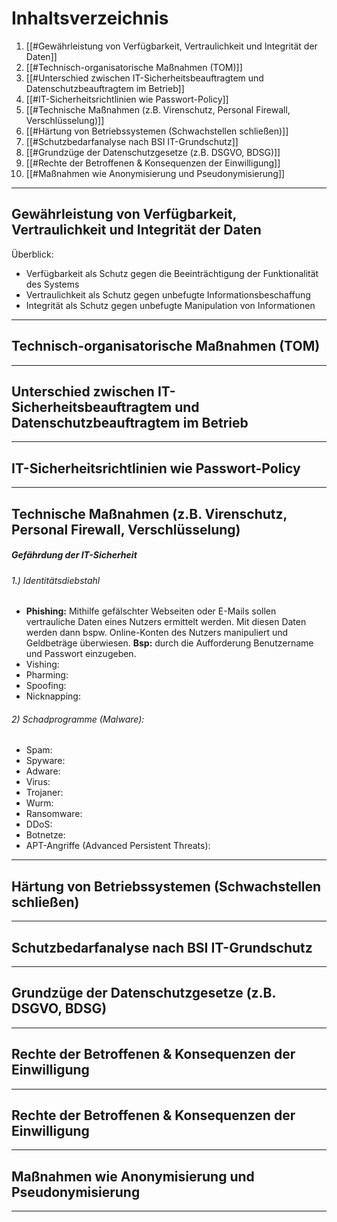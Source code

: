 # Inhaltsverzeichnis

1. [[#Gewährleistung von Verfügbarkeit, Vertraulichkeit und Integrität der Daten]]
2. [[#Technisch-organisatorische Maßnahmen (TOM)]]
3. [[#Unterschied zwischen IT-Sicherheitsbeauftragtem und Datenschutzbeauftragtem im Betrieb]]
4. [[#IT-Sicherheitsrichtlinien wie Passwort-Policy]]
5. [[#Technische Maßnahmen (z.B. Virenschutz, Personal Firewall, Verschlüsselung)]]
6. [[#Härtung von Betriebssystemen (Schwachstellen schließen)]]
7. [[#Schutzbedarfanalyse nach BSI IT-Grundschutz]]
8. [[#Grundzüge der Datenschutzgesetze (z.B. DSGVO, BDSG)]]
9. [[#Rechte der Betroffenen & Konsequenzen der Einwilligung]]
10. [[#Maßnahmen wie Anonymisierung und Pseudonymisierung]]




---
## Gewährleistung von Verfügbarkeit, Vertraulichkeit und Integrität der Daten

Überblick:
- Verfügbarkeit als Schutz gegen die Beeinträchtigung der Funktionalität des Systems
- Vertraulichkeit als Schutz gegen unbefugte Informationsbeschaffung
- Integrität als Schutz gegen unbefugte Manipulation von Informationen



---
## Technisch-organisatorische Maßnahmen (TOM)




----
## Unterschied zwischen IT-Sicherheitsbeauftragtem und Datenschutzbeauftragtem im Betrieb



---
## IT-Sicherheitsrichtlinien wie Passwort-Policy




---
## Technische Maßnahmen (z.B. Virenschutz, Personal Firewall, Verschlüsselung)

##### Gefährdung der IT-Sicherheit
###### 1.) Identitätsdiebstahl
- **Phishing:** Mithilfe gefälschter Webseiten oder E-Mails sollen vertrauliche Daten eines Nutzers ermittelt werden. Mit diesen Daten werden dann bspw. Online-Konten des Nutzers manipuliert und Geldbeträge überwiesen. **Bsp:** durch die Aufforderung Benutzername und Passwort einzugeben.
- Vishing: 
- Pharming:
- Spoofing:
- Nicknapping:
###### 2) Schadprogramme (Malware):
- Spam:
- Spyware:
- Adware: 
- Virus:
- Trojaner:
- Wurm:
- Ransomware:
- DDoS:
- Botnetze:
- APT-Angriffe (Advanced Persistent Threats): 


---
## Härtung von Betriebssystemen (Schwachstellen schließen)




---
## Schutzbedarfanalyse nach BSI IT-Grundschutz




---
## Grundzüge der Datenschutzgesetze (z.B. DSGVO, BDSG)





---
## Rechte der Betroffenen & Konsequenzen der Einwilligung




---
## Rechte der Betroffenen & Konsequenzen der Einwilligung




----
## Maßnahmen wie Anonymisierung und Pseudonymisierung






----



